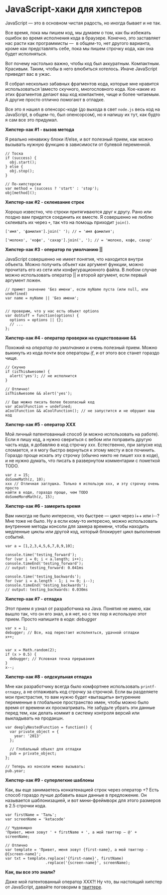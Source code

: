 # JavaScript-хаки для хипстеров

JavaScript — это в основном чистая радость, но иногда бывает и не так.

Все время, пока мы пишем код, мы думаем о том, как бы избежать ошибок во время
исполнения кода в браузере. Конечно, это заставляет нас расти как программисты — 
в общем-то, нет другого варианта, кроме как представлять себе, пока мы пишем
строчку кода, как она будет исполняться.

Вот почему настолько важно, чтобы код был аккуратным. Компактным. Красивым.
Таким, чтобы в него влюбиться хотелось. Иначе JavaScript приведет вас в ужас.

Я собрал несколько забавных фрагментов кода, которые мне нравится использоваться
\вместо скучного, многословного кода. Кое-какие из этих фрагментов делают ваш
код компактнее, чище и более читаемым. А другие просто отлично помогают в отладке.

Все это я нашел в опенсорс-коде (до выхода в свет `node.js` весь код на
JavaScript, в общем-то, был опенсорсом), но я напишу их тут, как будто я сам все
это придумал.

**Хипстер-хак #1 - вызов метода**

Я реально ненавижу блоки if/else, и вот полезный прием, как можно вызывать
нужную функцию в зависимости от булевой переменной.

    // Тоска
    if (success) {
      obj.start();
    } else {
      obj.stop();
    }

    // По-хипстерски
    var method = (success ? 'start' : 'stop');
    obj[method]();

**Хипстер-хак #2 - склеивание строк**

Хорошо известно, что строки притягиваются друг к другу. Рано или поздно вам
придется соединить их вместе. Я совершенно не люблю склеивать их через `+`, так
что на помощь приходит `join()`.

    ['имя', 'фамилия'].join(' '); // = 'имя фамилия';

    ['молоко', 'кофе', 'сахар'].join(', '); // = 'молоко, кофе, сахар'


**Хипстер-хак #3 - оператор по умолчанию ||**

JavaScript совершенно не имеет понятия, что находится внутри объекта. Можно
получить объект как аргумент функции, можно прочитать его из сети или
конфигурационного файла. В любом случае можно использовать оператор || и второй
аргумент, если первый аргумент ложен.

    // примет значение 'Без имени', если myName пуста (или null, или undefined)
    var name = myName || 'Без имени';


    // проверим, что у нас есть объект options
    var doStuff = function(options) {
      options = options || {};
      // ...
    };

**Хипстер-хак #4 - оператор проверки на существование &&**

Похожий на *оператор по умолчанию* и очень полезный прием. Можно выкинуть из
кода почти все операторы *if*, и от этого все станет гораздо чище.

    // Скучно
    if (isThisAwesome) {
      alert('yes'); // не исполнится
    }

    // Отлично!
    isThisAwesome && alert('yes');

    // Еще можно писать более безопасный код
    var aCoolFunction = undefined;
    aCoolFunction && aCoolFunction(); // не запустится и не обрушит ваш код


**Хипстер-хак #5 - оператор XXX**

Мой личный патентованный способ (и можно использовать на работе). Если я пишу
код, а нужно свериться с вебом или поправить другую часть кода, я добавляю в код
строчку *xxx*. Естественно, при запуске код сломается, и я могу быстро вернуться
к этому месту и все починить. Гораздо проще искать эту строчку (обычно никто не
пишет xxx в коде), и не нужно думать, что писать в развернутом комментарии с
пометкой TODO.

    var z = 15;
    doSomeMath(z, 10);
    xxx // Отличная заглушка. Только я использую xxx, и эту строчку очень просто
    найти в коде, гораздо проще, чем TODO
    doSomeMoreMath(z, 15);

**Хипстер-хак #6 - замерить время**

Вам никогда не было интересно, что быстрее — цикл через i++ или i--? Мне тоже не
было. Ну а если кому-то интересно, можно использовать внутренние методы консоли
для замера времени, чтобы находить медленные циклы или другой код, который
блокирует цикл выполнения событий.

    var a = [1,2,3,4,5,6,7,8,9,10];

    console.time('testing_forward');
    for (var i = 0; i < a.length; i++);
    console.timeEnd('testing_forward');
    // output: testing_forward: 0.041ms

    console.time('testing_backwards');
    for (var i = a.length - 1; i >= 0; i--);
    console.timeEnd('testing_backwards');
    // output: testing_backwards: 0.030ms

**Хипстер-хак #7 - отладка**

Этот прием я узнал от разработчика на Java. Понятия не имею, как вышло так, что
он его знал, а я нет, но с тех пор я использую этот прием. Просто напишите в
коде: *debugger*

    var x = 1;
    debugger; // Все, код перестает исполняться, удачной отладки
    x++;


    var x = Math.random(2);
    if (x > 0.5) {
      debugger; // Условная точка прерывания
    }
    x--;

**Хипстер-хак #8 - олдскульная **отладка****

Мне как разработчику всегда было комфортнее использовать `printf-отладку`, а не
отлаживать код строчку за строчкой. Если вы разделяете мои пристрастия, то вам
нужно будет «вытащить» внтуренние переменные в глобальное пространство имен,
чтобы можно было время от времени их просматривать. Не забудьте убрать эти
данные перед тем, как делать коммит в систему контроля версий или выкладывать
на продакшн.

    var deeplyNestedFunction = function() {
      var private_object = {
        year: '2013'
      };

      // Глобальный объект для отладки
      pub = private_object;
    };

    // Теперь из консоли можно вызывать:
    pub.year;

**Хипстер-хак #9 - суперлегкие шаблоны**

Как, вы еще занимаетесь конкатенацией строк через оператор +? Есть способ
гораздо лучше добавить ваши данные в предложение. Он называется шаблонизацией,
и вот мини-фреймворк для этого размеров в 2.5 строчки кода.

    var firstName = 'Таль';
    var screenName = 'ketacode'

    // Чудовищно
    'Привет, меня зовут ' + firstName + ', а мой твиттер — @' + screenName;

    // Отлично
    var template = 'Привет, меня зовут {first-name}, а мой твиттер - @{screen-name}';
    var txt = template.replace('{first-name}', firstName)
                      .replace('{screen-name}', screenName);

**Как, вы все это знали?**

Даже мой патентованный оператор XXX?! Ну что, вы настоящий хипстер от JavaScript,
давайте поговорим в [твиттере][11].

 [11]: http://www.twitter.com/ketacode